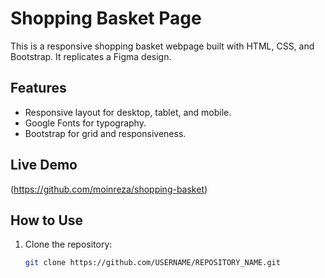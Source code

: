 # Shopping Basket Page

This is a responsive shopping basket webpage built with HTML, CSS, and Bootstrap. It replicates a Figma design.

## Features
- Responsive layout for desktop, tablet, and mobile.
- Google Fonts for typography.
- Bootstrap for grid and responsiveness.

## Live Demo
(https://github.com/moinreza/shopping-basket)

## How to Use
1. Clone the repository:
   ```bash
   git clone https://github.com/USERNAME/REPOSITORY_NAME.git
